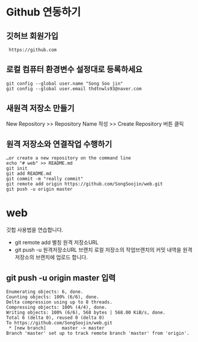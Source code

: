 # Github 연동하기

깃허브 회원가입
----------------
```
 https://github.com
 ```

로컬 컴퓨터 환경변수 설정대로 등록하세요
-------------------------------------
```
git config --global user.name "Song Soo jin"
git config --global user.email thdtnwls93@naver.com
```


새원격 저장소 만들기
------------------
New Repository >> Repository Name 작성 >> Create Repository
버튼 클릭


원격 저장소와 연결작업 수행하기
----------------------------

```
…or create a new repository on the command line
echo "# web" >> README.md
git init
git add README.md
git commit -m "really commit"
git remote add origin https://github.com/SongSoojin/web.git
git push -u origin master
```


# web
깃헙 사용법을 연습합니다.

* git remote add 별칭 원격 저장소URL
* git push -u 원격저장소URL 브랜치
로컬 저장소의 작업브랜치의 커밋 내역을 원격저장소의 브랜치에 업로드 합니다.



git push -u origin master 입력
------------------------------
```
Enumerating objects: 6, done.
Counting objects: 100% (6/6), done.
Delta compression using up to 8 threads.
Compressing objects: 100% (4/4), done.
Writing objects: 100% (6/6), 568 bytes | 568.00 KiB/s, done.
Total 6 (delta 0), reused 0 (delta 0)
To https://github.com/SongSoojin/web.git
 * [new branch]      master -> master
Branch 'master' set up to track remote branch 'master' from 'origin'.
```
